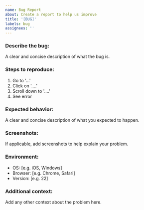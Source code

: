```yaml
---
name: Bug Report
about: Create a report to help us improve
title: '[BUG]'
labels: bug
assignees: ''
---
```


### Describe the bug:

A clear and concise description of what the bug is.

### Steps to reproduce:

1. Go to '...'
2. Click on '....'
3. Scroll down to '....'
4. See error

### Expected behavior:

A clear and concise description of what you expected to happen.

### Screenshots:

If applicable, add screenshots to help explain your problem.

### Environment:

- OS: [e.g. iOS, Windows]
- Browser: [e.g. Chrome, Safari]
- Version: [e.g. 22]

### Additional context:

Add any other context about the problem here.
